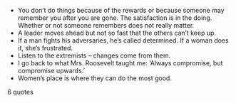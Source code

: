  - You don’t do things because of the rewards or because someone may remember you after you are gone. The satisfaction is in the doing. Whether or not someone remembers does not really matter.
 - A leader moves ahead but not so fast that the others can’t keep up.
 - If a man fights his adversaries, he’s called determined. If a woman does it, she’s frustrated.
 - Listen to the extremists – changes come from them.
 - I go back to what Mrs. Roosevelt taught me: ‘Always compromise, but compromise upwards.’
 - Women’s place is where they can do the most good.

6 quotes
